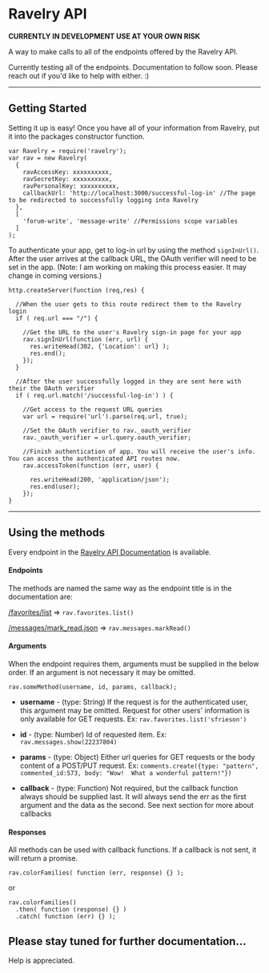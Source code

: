 # Ravelry API

**CURRENTLY IN DEVELOPMENT USE AT YOUR OWN RISK**

A way to make calls to all of the endpoints offered by the Ravelry API.

Currently testing all of the endpoints. Documentation to follow soon.
Please reach out if you'd like to help with either. :)

***

## Getting Started
Setting it up is easy!  Once you have all of your information from Ravelry, put it into the packages constructor function.

```
var Ravelry = require('ravelry');
var rav = new Ravelry(
  {
    ravAccessKey: xxxxxxxxxx,
    ravSecretKey: xxxxxxxxxx,
    ravPersonalKey: xxxxxxxxxx,
    callbackUrl: 'http://localhost:3000/successful-log-in' //The page to be redirected to successfully logging into Ravelry
  },
  [
    'forum-write', 'message-write' //Permissions scope variables
  ]
);
```

To authenticate your app, get to log-in url by using the method `signInUrl()`.  After the user arrives at the callback URL, the OAuth verifier will need to be set in the app. (Note: I am working on making this process easier.  It may change in coming versions.)

```
http.createServer(function (req,res) {

  //When the user gets to this route redirect them to the Ravelry login
  if ( req.url === "/") {

    //Get the URL to the user's Ravelry sign-in page for your app
    rav.signInUrl(function (err, url) {
      res.writeHead(302, {'Location': url} );
      res.end();
    });
  }

  //After the user successfully logged in they are sent here with their the OAuth verifier
  if ( req.url.match('/successful-log-in') ) {

    //Get access to the request URL queries
    var url = require('url').parse(req.url, true);

    //Set the OAuth verifier to rav._oauth_verifier
    rav._oauth_verifier = url.query.oauth_verifier;

    //Finish authentication of app. You will receive the user's info. You can access the authenticated API routes now.
    rav.accessToken(function (err, user) {

      res.writeHead(200, 'application/json');
      res.end(user);
    });
}
```
***

## Using the methods


Every endpoint in the [Ravelry API Documentation](http://www.ravelry.com/api) is available.

#### Endpoints

The methods are named the same way as the endpoint title is in the documentation are:

[/favorites/list](http://www.ravelry.com/api#favorites_list) => `rav.favorites.list()`

[/messages/mark_read.json](http://www.ravelry.com/api#messages_mark_read) => `rav.messages.markRead()`


#### Arguments

When the endpoint requires them, arguments must be supplied in the below order. If an argument is not necessary it may be omitted.
```
rav.someMethod(username, id, params, callback);
```

- **username** - (type: String) If the request is for the authenticated user, this argument may be omitted.  Request for other users' information is only available for GET requests.
Ex: `rav.favorites.list('sfrieson')`

- **id** - (type: Number) Id of requested item.
Ex: `rav.messages.show(22237804)`

- **params** - (type: Object) Either url queries for GET requests or the body content of a POST/PUT request.
Ex: `comments.create({type: "pattern", commented_id:573, body: "Wow!  What a wonderful pattern!"})`

- **callback** - (type: Function) Not required, but the callback function always should be supplied last. It will always send the err as the first argument and the data as the second. See next section for more about callbacks


#### Responses

All methods can be used with callback functions. If a callback is not sent, it will return a promise.

```
rav.colorFamilies( function (err, response) {} );
```
or
```
rav.colorFamilies()
  .then( function (response) {} )
  .catch( function (err) {} );
```

## Please stay tuned for further documentation...
Help is appreciated.
